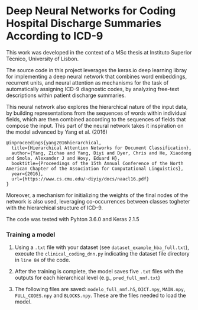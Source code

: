 # Deep Neural Networks for Coding Hospital Discharge Summaries According to ICD-9

This work was developed in the context of a MSc thesis at Instituto Superior Técnico, University of Lisbon.

The source code in this project leverages the keras.io deep learning libray for implementing a deep neural network that combines word embeddings, recurrent units, and neural attention as mechanisms for the task of automatically assigning ICD-9 diagnostic codes, by analyzing free-text descriptions within patient discharge summaries.

This neural network also explores the hierarchical nature of the input data, by building representations from the sequences of words within individual fields, which are then combined according to the sequences of fields that compose the input. This part of the neural network takes it inspiration on the model advanced by Yang et al. (2016)

    @inproceedings{yang2016hierarchical,
      title={Hierarchical Attention Networks for Document Classification},
      author={Yang, Zichao and Yang, Diyi and Dyer, Chris and He, Xiaodong and Smola, Alexander J and Hovy, Eduard H},
      booktitle={Proceedings of the 15th Annual Conference of the North American Chapter of the Association for Computational Linguistics},
      year={2016},
      url={https://www.cs.cmu.edu/~diyiy/docs/naacl16.pdf}
    }

Moreover, a mechanism for initializing the weights of the final nodes of the network is also used, leveraging co-occurrences between classes togheter with the hierarchical structure of ICD-9.

The code was tested with Pyhton 3.6.0 and Keras 2.1.5

### Training a model

1. Using a `.txt` file with your dataset (see `dataset_example_hba_full.txt`), execute the `clinical_coding_dnn.py` indicating the dataset file directory in `line 84` of the code.

2. After the training is complete, the model saves five `.txt` files with the outputs for each hierarchical level (e.g., `pred_full_nmf.txt`)

3. The following files are saved: `modelo_full_nmf.h5`, `DICT.npy`, `MAIN.npy`, `FULL_CODES.npy` and `BLOCKS.npy`. These are the files needed to load the model.
